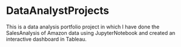# DataAnalystProjects
This is a data analysis portfolio project in which I have done the SalesAnalysis of Amazon data using JupyterNotebook and created an interactive dashboard in Tableau.
